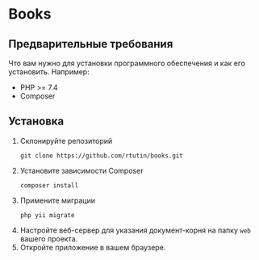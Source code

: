 # Books
## Предварительные требования

Что вам нужно для установки программного обеспечения и как его установить. Например:

- PHP >= 7.4
- Composer

## Установка

1. Склонируйте репозиторий
   ```
   git clone https://github.com/rtutin/books.git
   ```
2. Установите зависимости Composer
   ```
   composer install
   ```
3. Примените миграции
   ```
   php yii migrate
   ```
4. Настройте веб-сервер для указания документ-корня на папку `web` вашего проекта.
5. Откройте приложение в вашем браузере.


